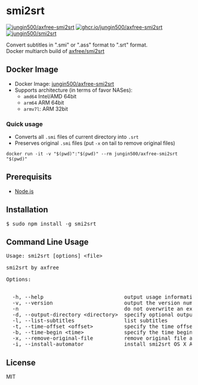 # smi2srt
[![jungin500/axfree-smi2srt](https://img.shields.io/docker/image-size/jungin500/axfree-smi2srt?label=jungin500%2Faxfree-smi2srt)](https://hub.docker.com/r/jungin500/axfree-smi2srt) [![ghcr.io/jungin500/axfree-smi2srt](https://img.shields.io/badge/jungin500%2Faxfree--smi2srt-ghcr-blue)](https://github.com/jungin500/smi2srt/pkgs/container/axfree-smi2srt) [![jungin500/smi2srt](https://github.com/jungin500/smi2srt/actions/workflows/docker-image.yml/badge.svg)](https://github.com/jungin500/smi2srt/actions)  
  
Convert subtitles in ".smi" or ".ass" format to ".srt" format.  
Docker multiarch build of [axfree/smi2srt](https://github.com/axfree/smi2srt)

## Docker Image
- Docker Image: [jungin500/axfree-smi2srt](https://hub.docker.com/r/jungin500/axfree-smi2srt)
- Supports architecture (in terms of favor NASes):
  - `amd64` Intel/AMD 64bit
  - `arm64` ARM 64bit
  - `armv7l`: ARM 32bit

### Quick usage
- Converts all `.smi` files of current directory into `.srt`  
- Preserves original `.smi` files (put `-x` on tail to remove original files)
```
docker run -it -v "$(pwd)":"$(pwd)" --rm jungin500/axfree-smi2srt "$(pwd)"
```


## Prerequisits
- [Node.js](https://nodejs.org)

## Installation
<pre>
$ sudo npm install -g smi2srt
</pre>

## Command Line Usage
<pre>
Usage: smi2srt [options] &lt;file&gt;

smi2srt by axfree

Options:


  -h, --help                          output usage information
  -v, --version                       output the version number
  -n                                  do not overwrite an existing file
  -d, --output-directory &lt;directory&gt;  specify optional output directory
  -l, --list-subtitles                list subtitles
  -t, --time-offset &lt;offset&gt;          specify the time offset in miliseconds
  -b, --time-begin &lt;time&gt;             specify the time begin for offset in miliseconds or H:mm:ss
  -x, --remove-original-file          remove original file after successful conversion
  -i, --install-automator             install smi2srt OS X Automator
</pre>

## License
MIT
